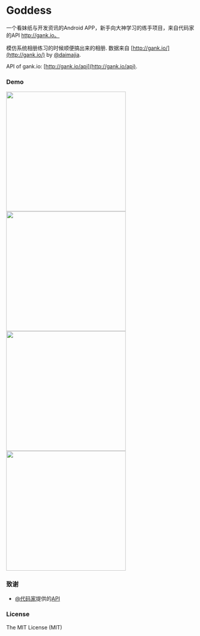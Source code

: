 # Goddess
一个看妹纸与开发资讯的Android APP，新手向大神学习的练手项目，来自代码家的API http://gank.io。

模仿系统相册练习的时候顺便搞出来的相册. 数据来自 [http://gank.io/](http://gank.io/) by [@daimajia](https://github.com/daimajia).

API of gank.io: [http://gank.io/api](http://gank.io/api).

### Demo

<img src="https://raw.githubusercontent.com/jlideasoft/pictures/master/meitu.gif" width="320">
<img src="https://raw.githubusercontent.com/jlideasoft/pictures/master/ganhuo0.png" width="320"><br/>
<img src="https://raw.githubusercontent.com/jlideasoft/pictures/master/ganhuo1.png" width="320">
<img src="https://raw.githubusercontent.com/jlideasoft/pictures/master/ganhuo2.png" width="320"><br/>

### 致谢
* [@代码家](http://gank.io/)提供的[API](http://gank.io/api)

### License

The MIT License (MIT)

